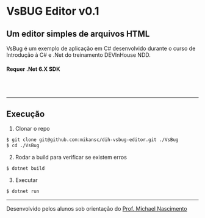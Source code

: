 # VsBUG Editor v0.1

## Um editor simples de arquivos HTML

VsBug é um exemplo de aplicação em C# desenvolvido durante o curso de Introdução à C# e .Net do treinamento DEVInHouse NDD.

#### Requer .Net 6.X SDK

<br />
<br />

---

## Execução

1. Clonar o repo

```bash
$ git clone git@github.com:mikansc/dih-vsbug-editor.git ./VsBug
$ cd ./VsBug
```

2. Rodar a build para verificar se existem erros

```bash
$ dotnet build
```

3. Executar

```bash
$ dotnet run
```

---

Desenvolvido pelos alunos sob orientação do [Prof. Michael Nascimento ](https://www.linkedin.com/in/michaelnsc/)
